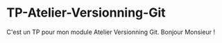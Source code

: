 # TP-Atelier-Versionning-Git

C'est un TP pour mon module Atelier Versionning Git. Bonjour Monsieur !
